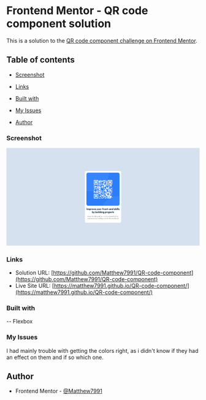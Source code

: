 # Frontend Mentor - QR code component solution

This is a solution to the [QR code component challenge on Frontend Mentor](https://www.frontendmentor.io/challenges/qr-code-component-iux_sIO_H).

## Table of contents


  - [Screenshot](#screenshot)
  - [Links](#links)

  - [Built with](#built-with)
  - [My Issues](#my-issues)
- [Author](#author)

### Screenshot

![](./screenshot.png)

### Links

- Solution URL: [https://github.com/Matthew7991/QR-code-component](https://github.com/Matthew7991/QR-code-component)
- Live Site URL: [https://matthew7991.github.io/QR-code-component/](https://matthew7991.github.io/QR-code-component/)

### Built with

-- Flexbox


### My Issues

I had mainly trouble with getting the colors right, as i didn't know if they had an effect on them and if so which one.

## Author

- Frontend Mentor - [@Matthew7991](https://www.frontendmentor.io/profile/Matthew7991)
